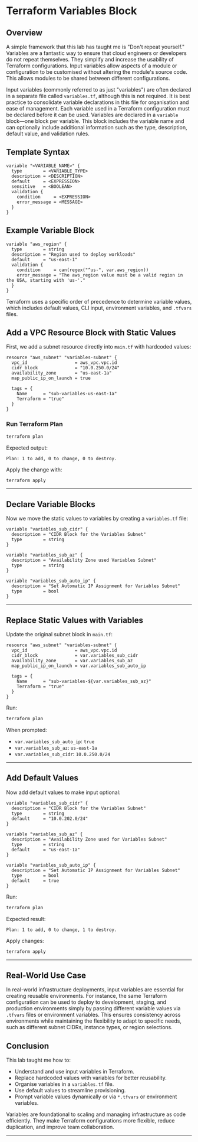 # Terraform Variables Block

## Overview

A simple framework that this lab has taught me is "Don't repeat yourself." Variables are a fantastic way to ensure that cloud engineers or developers do not repeat themselves. They simplify and increase the usability of Terraform configurations. Input variables allow aspects of a module or configuration to be customised without altering the module's source code. This allows modules to be shared between different configurations.

Input variables (commonly referred to as just "variables") are often declared in a separate file called `variables.tf`, although this is not required. It is best practice to consolidate variable declarations in this file for organisation and ease of management. Each variable used in a Terraform configuration must be declared before it can be used. Variables are declared in a `variable` block—one block per variable. This block includes the variable name and can optionally include additional information such as the type, description, default value, and validation rules.

## Template Syntax

```hcl
variable "<VARIABLE_NAME>" {
  type        = <VARIABLE_TYPE>
  description = <DESCRIPTION>
  default     = <EXPRESSION>
  sensitive   = <BOOLEAN>
  validation {
    condition     = <EXPRESSION>
    error_message = <MESSAGE>
  }
}
```

## Example Variable Block

```hcl
variable "aws_region" {
  type        = string
  description = "Region used to deploy workloads"
  default     = "us-east-1"
  validation {
    condition     = can(regex("^us-", var.aws_region))
    error_message = "The aws_region value must be a valid region in the USA, starting with 'us-'."
  }
}
```

Terraform uses a specific order of precedence to determine variable values, which includes default values, CLI input, environment variables, and `.tfvars` files.

## Add a VPC Resource Block with Static Values

First, we add a subnet resource directly into `main.tf` with hardcoded values:

```hcl
resource "aws_subnet" "variables-subnet" {
  vpc_id                  = aws_vpc.vpc.id
  cidr_block              = "10.0.250.0/24"
  availability_zone       = "us-east-1a"
  map_public_ip_on_launch = true

  tags = {
    Name      = "sub-variables-us-east-1a"
    Terraform = "true"
  }
}
```

### Run Terraform Plan

```bash
terraform plan
```

Expected output:

```text
Plan: 1 to add, 0 to change, 0 to destroy.
```

Apply the change with:

```bash
terraform apply
```

---

## Declare Variable Blocks

Now we move the static values to variables by creating a `variables.tf` file:

```hcl
variable "variables_sub_cidr" {
  description = "CIDR Block for the Variables Subnet"
  type        = string
}

variable "variables_sub_az" {
  description = "Availability Zone used Variables Subnet"
  type        = string
}

variable "variables_sub_auto_ip" {
  description = "Set Automatic IP Assignment for Variables Subnet"
  type        = bool
}
```

---

## Replace Static Values with Variables

Update the original subnet block in `main.tf`:

```hcl
resource "aws_subnet" "variables-subnet" {
  vpc_id                  = aws_vpc.vpc.id
  cidr_block              = var.variables_sub_cidr
  availability_zone       = var.variables_sub_az
  map_public_ip_on_launch = var.variables_sub_auto_ip

  tags = {
    Name      = "sub-variables-${var.variables_sub_az}"
    Terraform = "true"
  }
}
```

Run:

```bash
terraform plan
```

When prompted:

- `var.variables_sub_auto_ip`: `true`
- `var.variables_sub_az`: `us-east-1a`
- `var.variables_sub_cidr`: `10.0.250.0/24`

---

## Add Default Values

Now add default values to make input optional:

```hcl
variable "variables_sub_cidr" {
  description = "CIDR Block for the Variables Subnet"
  type        = string
  default     = "10.0.202.0/24"
}

variable "variables_sub_az" {
  description = "Availability Zone used for Variables Subnet"
  type        = string
  default     = "us-east-1a"
}

variable "variables_sub_auto_ip" {
  description = "Set Automatic IP Assignment for Variables Subnet"
  type        = bool
  default     = true
}
```

Run:

```bash
terraform plan
```

Expected result:

```text
Plan: 1 to add, 0 to change, 1 to destroy.
```

Apply changes:

```bash
terraform apply
```

---

## Real-World Use Case

In real-world infrastructure deployments, input variables are essential for creating reusable environments. For instance, the same Terraform configuration can be used to deploy to development, staging, and production environments simply by passing different variable values via `.tfvars` files or environment variables. This ensures consistency across environments while maintaining the flexibility to adapt to specific needs, such as different subnet CIDRs, instance types, or region selections.

## Conclusion

This lab taught me how to:

- Understand and use input variables in Terraform.
- Replace hardcoded values with variables for better reusability.
- Organise variables in a `variables.tf` file.
- Use default values to streamline provisioning.
- Prompt variable values dynamically or via `*.tfvars` or environment variables.

Variables are foundational to scaling and managing infrastructure as code efficiently. They make Terraform configurations more flexible, reduce duplication, and improve team collaboration.

---
